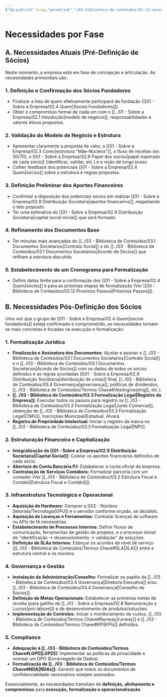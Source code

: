 ```yaml
---
{"dg-publish":true,"permalink":"/03-biblioteca-de-conteudos/02-13-necessidades/","tags":["planning","strategy","needs","requirements","phases","operations","legal","finance"],"noteIcon":""}
---
```


# Necessidades por Fase

## A. Necessidades Atuais (Pré-Definição de Sócios)

Neste momento, a empresa está em fase de concepção e articulação. As necessidades primordiais são:

### 1. Definição e Confirmação dos Sócios Fundadores
*   Finalizar a lista de quem efetivamente participará da fundação ([[01 - Sobre a Empresa/02.4 Quem\|Sócios Fundadores]]).
*   Obter o compromisso formal de cada um com o [[../01 - Sobre a Empresa/02.1 Introdução\|modelo de negócio]], responsabilidades e valores éticos propostos.

### 2. Validação do Modelo de Negócio e Estrutura
*   Apresentar claramente a proposta de valor, a [[01 - Sobre a Empresa/02.3 Como\|estrutura "Mãe-Núcleos"]], o fluxo de receitas (ex: 30/70), o [[01 - Sobre a Empresa/02.6 Papel dos socios\|papel esperado de cada sócio]] (identificar, validar, etc.) e a visão de longo prazo.
*   Colher feedback dos potenciais [[01 - Sobre a Empresa/02.4 Quem\|sócios]] sobre a estrutura e regras propostas.

### 3. Definição Preliminar dos Aportes Financeiros
*   Confirmar a disposição dos potenciais sócios em realizar [[01 - Sobre a Empresa/02.9 Distribuição Societaria\|aportes financeiros]], respeitando o teto proposto.
*   Ter uma estimativa do [[01 - Sobre a Empresa/02.9 Distribuição Societaria\|capital social inicial]] que será formado.

### 4. Refinamento dos Documentos Base
*   Ter minutas mais avançadas do [[../03 - Biblioteca de Conteúdos/03.1 Documentos Societarios\|Contrato Social]] e do [[../03 - Biblioteca de Conteúdos/03.1 Documentos Societarios\|Acordo de Sócios]] que reflitam a estrutura discutida.

### 5. Estabelecimento de um Cronograma para Formalização
*   Definir datas limite para a confirmação dos [[01 - Sobre a Empresa/02.4 Quem\|sócios]] e para as próximas etapas de formalização (Ver [[03 - Biblioteca de Conteúdos/02.12 Proximos Passos\|Próximos Passos]]).

## B. Necessidades Pós-Definição dos Sócios

Uma vez que o grupo de [[01 - Sobre a Empresa/02.4 Quem\|sócios fundadores]] esteja confirmado e comprometido, as necessidades tornam-se mais concretas e focadas na execução e formalização:

### 1. Formalização Jurídica
*   **Finalização e Assinatura dos Documentos:** Ajustar e assinar o [[../03 - Biblioteca de Conteúdos/03.1 Documentos Societarios\|Contrato Social]] e o [[../03 - Biblioteca de Conteúdos/03.1 Documentos Societarios\|Acordo de Sócios]] com os dados de todos os sócios definidos e as regras acordadas ([[01 - Sobre a Empresa/02.9 Distribuição Societaria\|distribuição de cotas]] final, [[../03 - Biblioteca de Conteúdos/03.4 Governança\|governança]], políticas de dividendos, [[../03 - Biblioteca de Conteúdos/Termos Chave#Vesting\|vesting]], etc.).
*   **[[../03 - Biblioteca de Conteúdos/03.3 Formalização Legal\|Registro da Empresa]]:** Executar todos os passos para registro na [[../03 - Biblioteca de Conteúdos/03.3 Formalização Legal\|Junta Comercial]], obtenção de [[../03 - Biblioteca de Conteúdos/03.3 Formalização Legal\|CNPJ]], Inscrições Municipal/Estadual, Alvará.
*   **Registro de Propriedade Intelectual:** Iniciar o registro da marca no [[../03 - Biblioteca de Conteúdos/03.3 Formalização Legal\|INPI]].

### 2. Estruturação Financeira e Capitalização
*   **Integralização do [[01 - Sobre a Empresa/02.9 Distribuição Societaria\|Capital Social]]:** Coletar os aportes financeiros definidos de cada sócio.
*   **Abertura de Conta Bancária PJ:** Estabelecer a conta oficial da empresa.
*   **Contratação de Serviços Contábeis:** Formalizar parceria com um contador (Ver [[../03 - Biblioteca de Conteúdos/03.2 Estrutura Fiscal e Contabil\|Estrutura Fiscal e Contábil]]).

### 3. Infraestrutura Tecnológica e Operacional
*   **Aquisição de Hardware:** Comprar a [[02 - Núcleos Setoriais/Tecnologia\|GPU]] e o servidor conforme orçado, se decidido.
*   **Aquisição de Licenças e Ferramentas:** Contratar licenças de software ou APIs de IA necessárias.
*   **Estabelecimento de Processos Internos:** Definir fluxos de comunicação, ferramentas de gestão de projetos, e o processo inicial de "identificação -> desenvolvimento -> validação" de soluções.
*   **Definição de SLAs Internos:** Esboçar os acordos de nível de serviço ([[../03 - Biblioteca de Conteúdos/Termos Chave#SLA\|SLA]]) entre a estrutura central e os núcleos.

### 4. Governança e Gestão
*   **Instalação da Administração/Conselho:** Formalizar os papéis da [[../03 - Biblioteca de Conteúdos/03.4 Governança\|Diretoria Executiva]] e/ou [[../03 - Biblioteca de Conteúdos/03.4 Governança\|Conselho de Sócios]].
*   **Definição de Metas Operacionais:** Estabelecer as primeiras metas de receita (para gatilho de [[../01 - Sobre a Empresa/02.8 Remuneração e Lucros\|pró-labore]]) e de desenvolvimento de produtos/soluções.
*   **Implementação de Controles:** Iniciar o monitoramento de custos, [[../03 - Biblioteca de Conteúdos/Termos Chave#Runway\|runway]] e [[../03 - Biblioteca de Conteúdos/Termos Chave#KPI\|KPIs]] definidos.

### 5. Compliance
*   **Adequação à [[../03 - Biblioteca de Conteúdos/Termos Chave#LGPD\|LGPD]]:** Implementar as políticas de privacidade e nomear um DPO (Encarregado de Dados).
*   **Formalização de [[../03 - Biblioteca de Conteúdos/Termos Chave#NDA\|NDAs]]:** Garantir que todos os documentos de confidencialidade necessários estejam assinados.

Essencialmente, as necessidades transitam de **definição, alinhamento e compromisso** para **execução, formalização e operacionalização**.